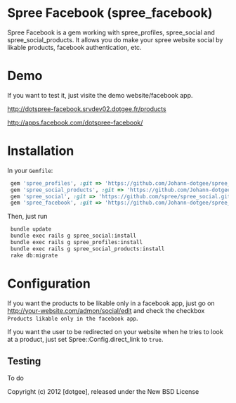 Spree Facebook (spree_facebook)
=============

Spree Facebook is a gem working with spree_profiles, spree_social and spree_social_products.
It allows you do make your spree website social by likable products, facebook authentication, etc.


Demo
=====

If you want to test it, just visite the demo website/facebook app.

http://dotspree-facebook.srvdev02.dotgee.fr/products

http://apps.facebook.com/dotspree-facebook/

Installation
============
In your `Gemfile`:
```ruby
 gem 'spree_profiles', :git => 'https://github.com/Johann-dotgee/spree_profiles.git'
 gem 'spree_social_products', :git => 'https://github.com/Johann-dotgee/spree_social_products.git'
 gem 'spree_social', :git => 'https://github.com/spree/spree_social.git'
 gem 'spree_facebook', :git => 'https://github.com/Johann-dotgee/spree_facebook.git'
```

Then, just run
```bash
 bundle update
 bundle exec rails g spree_social:install
 bundle exec rails g spree_profiles:install
 bundle exec rails g spree_social_products:install
 rake db:migrate
```

Configuration
=============

If you want the products to be likable only in a facebook app, just go on http://your-website.com/admon/social/edit and check the checkbox `Products likable only in the facebook app`.

If you want the user to be redirected on your website when he tries to look at a product, just set Spree::Config.direct_link to `true`.


Testing
-------

To do




Copyright (c) 2012 [dotgee], released under the New BSD License
